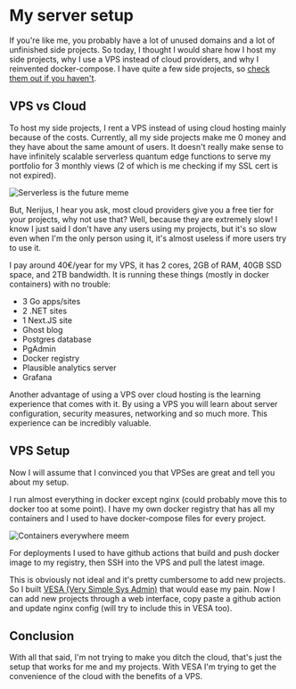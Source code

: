 # My server setup

If you're like me, you probably have a lot of unused domains and a lot of unfinished side projects. So today, I thought I would share how I host my side projects, why I use a VPS instead of cloud providers, and why I reinvented docker-compose. I have quite a few side projects, so [check them out if you haven't](/projects).

## VPS vs Cloud

To host my side projects, I rent a VPS instead of using cloud hosting mainly because of the costs. Currently, all my side projects make me 0 money and they have about the same amount of users. It doesn't really make sense to have infinitely scalable serverless quantum edge functions to serve my portfolio for 3 monthly views (2 of which is me checking if my SSL cert is not expired).

![Serverless is the future meme](/data/images/serverless.jpg)

But, Nerijus, I hear you ask, most cloud providers give you a free tier for your projects, why not use that? Well, because they are extremely slow! I know I just said I don't have any users using my projects, but it's so slow even when I'm the only person using it, it's almost useless if more users try to use it.

I pay around 40€/year for my VPS, it has 2 cores, 2GB of RAM, 40GB SSD space, and 2TB bandwidth.
It is running these things (mostly in docker containers) with no trouble:

- 3 Go apps/sites
- 2 .NET sites
- 1 Next.JS site
- Ghost blog
- Postgres database
- PgAdmin
- Docker registry
- Plausible analytics server
- Grafana

Another advantage of using a VPS over cloud hosting is the learning experience that comes with it. By using a VPS you will learn about server configuration, security measures, networking and so much more. This experience can be incredibly valuable.

## VPS Setup

Now I will assume that I convinced you that VPSes are great and tell you about my setup.

I run almost everything in docker except nginx (could probably move this to docker too at some point). I have my own docker registry that has all my containers and I used to have docker-compose files for every project. 

![Containers everywhere meem](/data/images/containers-everywhere.jpg)

For deployments I used to have github actions that build and push docker image to my registry, then SSH into the VPS and pull the latest image.

This is obviously not ideal and it's pretty cumbersome to add new projects. So I built [VESA (Very Simple Sys Admin)](/projects/vesa) that would ease my pain. Now I can add new projects through a web interface, copy paste a github action and update nginx config (will try to include this in VESA too).

## Conclusion

With all that said, I'm not trying to make you ditch the cloud, that's just the setup that works for me and my projects. With VESA I'm trying to get the convenience of the cloud with the benefits of a VPS.
